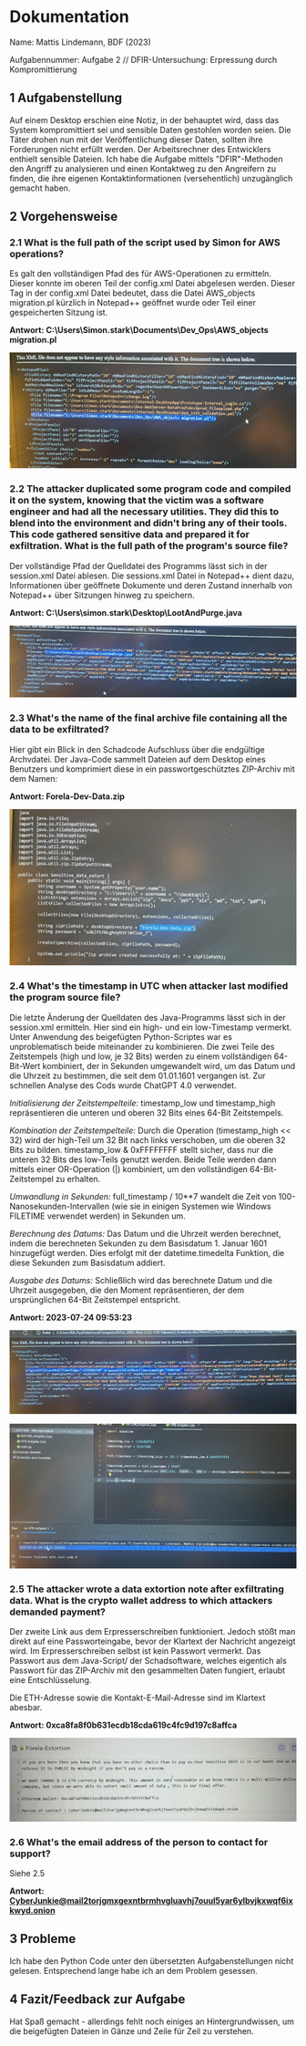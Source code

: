 # Dokumentation 
Name: Mattis Lindemann, BDF (2023)

Aufgabennummer: Aufgabe 2 // DFIR-Untersuchung: Erpressung durch Kompromittierung 


## 1 Aufgabenstellung

Auf einem Desktop erschien eine Notiz, in der behauptet wird, dass das System kompromittiert sei und sensible Daten gestohlen worden seien. Die Täter drohen nun mit der Veröffentlichung dieser Daten, sollten ihre Forderungen nicht erfüllt werden. Der Arbeitsrechner des Entwicklers enthielt sensible Dateien. Ich habe die Aufgabe mittels "DFIR"-Methoden den Angriff zu analysieren und einen Kontaktweg zu den Angreifern zu finden, die ihre eigenen Kontaktinformationen (versehentlich) unzugänglich gemacht haben.


## 2 Vorgehensweise
### 2.1 What is the full path of the script used by Simon for AWS operations?
Es galt den vollständigen Pfad des für AWS-Operationen zu ermitteln. Dieser konnte im oberen Teil der config.xml Datei abgelesen werden. Dieser Tag in der config.xml Datei bedeutet, dass die Datei AWS_objects migration.pl kürzlich in Notepad++ geöffnet wurde oder Teil einer gespeicherten Sitzung ist.

**Antwort: C:\Users\Simon.stark\Documents\Dev_Ops\AWS_objects migration.pl**

![Foto AWS_objects](https://raw.githubusercontent.com/malin013/htb/main/IMG_5953.JPEG)

### 2.2 The attacker duplicated some program code and compiled it on the system, knowing that the victim was a software engineer and had all the necessary utilities. They did this to blend into the environment and didn't bring any of their tools. This code gathered sensitive data and prepared it for exfiltration. What is the full path of the program's source file?
Der vollständige Pfad der Quelldatei des Programms lässt sich in der session.xml Datei ablesen. Die sessions.xml Datei in Notepad++ dient dazu, Informationen über geöffnete Dokumente und deren Zustand innerhalb von Notepad++ über Sitzungen hinweg zu speichern.

**Antwort: C:\Users\simon.stark\Desktop\LootAndPurge.java**

![Foto Java Script LootAndPurge.java](https://raw.githubusercontent.com/malin013/htb/main/IMG_5951.JPEG)

### 2.3 What's the name of the final archive file containing all the data to be exfiltrated?
Hier gibt ein Blick in den Schadcode Aufschluss über die endgültige Archvdatei. Der Java-Code sammelt Dateien auf dem Desktop eines Benutzers und komprimiert diese in ein passwortgeschütztes ZIP-Archiv mit dem Namen:

**Antwort: Forela-Dev-Data.zip**

![Foto ZIP-Datei](https://raw.githubusercontent.com/malin013/htb/main/IMG_5954.JPEG)

### 2.4 What's the timestamp in UTC when attacker last modified the program source file?
Die letzte Änderung der Quelldaten des Java-Programms lässt sich in der session.xml ermitteln. Hier sind ein high- und ein low-Timestamp vermerkt. Unter Anwendung des beigefügten Python-Scriptes war es unproblematisch beide miteinander zu kombinieren. Die zwei Teile des Zeitstempels (high und low, je 32 Bits) werden zu einem vollständigen 64-Bit-Wert kombiniert, der in Sekunden umgewandelt wird, um das Datum und die Uhrzeit zu bestimmen, die seit dem 01.01.1601 vergangen ist. Zur schnellen Analyse des Cods wurde ChatGPT 4.0 verwendet. 

*Initialisierung der Zeitstempelteile:* timestamp_low und timestamp_high repräsentieren die unteren und oberen 32 Bits eines 64-Bit Zeitstempels.

*Kombination der Zeitstempelteile:* Durch die Operation (timestamp_high << 32) wird der high-Teil um 32 Bit nach links verschoben, um die oberen 32 Bits zu bilden. timestamp_low & 0xFFFFFFFF stellt sicher, dass nur die unteren 32 Bits des low-Teils genutzt werden. Beide Teile werden dann mittels einer OR-Operation (|) kombiniert, um den vollständigen 64-Bit-Zeitstempel zu erhalten.

*Umwandlung in Sekunden:* full_timestamp / 10**7 wandelt die Zeit von 100-Nanosekunden-Intervallen (wie sie in einigen Systemen wie Windows FILETIME verwendet werden) in Sekunden um.

*Berechnung des Datums:* Das Datum und die Uhrzeit werden berechnet, indem die berechneten Sekunden zu dem Basisdatum 1. Januar 1601 hinzugefügt werden. Dies erfolgt mit der datetime.timedelta Funktion, die diese Sekunden zum Basisdatum addiert.

*Ausgabe des Datums:* Schließlich wird das berechnete Datum und die Uhrzeit ausgegeben, die den Moment repräsentieren, der dem ursprünglichen 64-Bit Zeitstempel entspricht.

**Antwort: 2023-07-24 09:53:23**

![Foto Timestamp](https://raw.githubusercontent.com/malin013/htb/main/IMG_5952.JPEG)

![Foto Ergebnis](https://raw.githubusercontent.com/malin013/htb/main/IMG_5955.JPEG)

### 2.5 The attacker wrote a data extortion note after exfiltrating data. What is the crypto wallet address to which attackers demanded payment?
Der zweite Link aus dem Erpresserschreiben funktioniert. Jedoch stößt man direkt auf eine Passworteingabe, bevor der Klartext der Nachricht angezeigt wird. Im Erpresserschreiben selbst ist kein Passwort vermerkt. Das Passwort aus dem Java-Script/ der Schadsoftware, welches eigentich als Passwort für das ZIP-Archiv mit den gesammelten Daten fungiert, erlaubt eine Entschlüsselung. 

Die ETH-Adresse sowie die Kontakt-E-Mail-Adresse sind im Klartext abesbar.

**Antwort: 0xca8fa8f0b631ecdb18cda619c4fc9d197c8affca**

![Erpresserschreiben](https://raw.githubusercontent.com/malin013/htb/main/IMG_5956.JPEG)

### 2.6 What's the email address of the person to contact for support?
Siehe 2.5

**Antwort: CyberJunkie@mail2torjgmxgexntbrmhvgluavhj7ouul5yar6ylbvjkxwqf6ixkwyd.onion**


## 3 Probleme
Ich habe den Python Code unter den übersetzten Aufgabenstellungen nicht gelesen. Entsprechend lange habe ich an dem Problem gesessen. 

## 4 Fazit/Feedback zur Aufgabe

Hat Spaß gemacht - allerdings fehlt noch einiges an Hintergrundwissen, um die beigefügten Dateien in Gänze und Zeile für Zeil zu verstehen. 